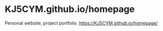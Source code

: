 # KJ5CYM.github.io/homepage
Personal website, project portfolio.
https://KJ5CYM.github.io/homepage/

